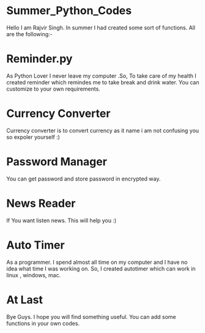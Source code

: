 # Summer_Python_Codes

Hello I am Rajvir Singh. In summer I had created some sort of functions. All are the following:-

# Reminder.py

As Python Lover I  never leave my computer .So, To take care of my health I created reminder which remindes me to take break and drink water.
You can customize to your own requirements.

# Currency Converter

Currency converter is to convert currency as it name i am not confusing you so expoler yourself :)

# Password Manager

You can get password and store password in encrypted way.

# News Reader

If You want listen news. This will help you :)

# Auto Timer

As a programmer. I spend almost all time on my computer and I have no idea what time I was working on. So, I created autotimer which can work in linux , windows, mac.

# At Last

Bye Guys. I hope you will find something useful. You can add some functions in your own codes. 
